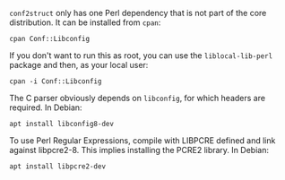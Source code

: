 `conf2struct` only has one Perl dependency that is not part
of the core distribution. It can be installed from `cpan`:

```
cpan Conf::Libconfig
```

If you don't want to run this as root, you can use the
`liblocal-lib-perl` package and then, as your local user:

```
cpan -i Conf::Libconfig
```

The C parser obviously depends on `libconfig`, for which
headers are required. In Debian:

```
apt install libconfig8-dev
```

To use Perl Regular Expressions, compile with LIBPCRE
defined and link against libpcre2-8. This implies installing
the PCRE2 library. In Debian:

```
apt install libpcre2-dev
```
